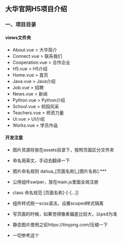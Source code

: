 ## 大华官网H5项目介绍

### 一、项目目录

#### views文件夹

- About.vue > 大华简介
- Connect.vue > 联系我们
- Cooperation.vue > 合作企业
- H5.vue > H5介绍
- Home.vue > 首页
- Java.vue > Java介绍
- Job.vue > 招聘
- News.vue > 新闻
- Python.vue > Python介绍
- School.vue > 校园风采
- Teachers.vue > 师资力量
- Ui.vue > UI介绍
- Works.vue > 学员作品

#### 开发注意

- 图片资源存放在assets目录下，按照页面区分文件夹

- 命名用英文，手动去翻译一下

- 图片命名规则 dahua_[页面名称]_[图片名称].***

- 公用组件swiper，放在main.js里面全局注册

- class 命名规范 [页面名称]-[-[...]]

- 组件样式统一scss语法，设置scoped样式隔离

- 写页面的时候，如果觉得像素偏差比较大，以psd为准

- 静态图片使用之前https://tinypng.com/压缩一下

- 一切参考这个

